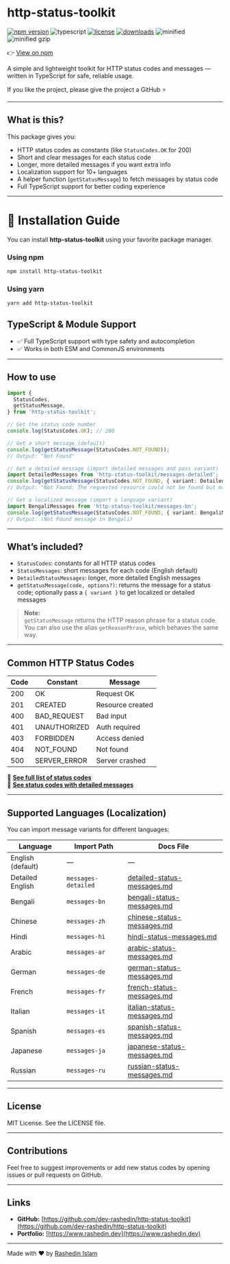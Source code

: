 # http-status-toolkit

[![npm version](https://img.shields.io/npm/v/http-status-toolkit)](https://www.npmjs.com/package/http-status-toolkit)
![typescript](https://badgen.net/badge/icon/typescript?icon=typescript&label)
[![license](https://img.shields.io/npm/l/http-status-toolkit)](https://github.com/dev-rashedin/http-status-toolkit/blob/main/LICENSE)
[![downloads](https://img.shields.io/npm/dm/http-status-toolkit)](https://www.npmjs.com/package/http-status-toolkit)
![minified](https://badgen.net/bundlephobia/min/http-status-toolkit)
![minified gzip](https://badgen.net/bundlephobia/minzip/http-status-toolkit)

👉 [View on npm](https://www.npmjs.com/package/http-status-toolkit)

A simple and lightweight toolkit for HTTP status codes and messages — written in TypeScript for safe, reliable usage.

If you like the project, please give the project a GitHub ⭐

---

## What is this?

This package gives you:

- HTTP status codes as constants (like `StatusCodes.OK` for 200)
- Short and clear messages for each status code
- Longer, more detailed messages if you want extra info
- Localization support for 10+ languages
- A helper function (`getStatusMessage`) to fetch messages by status code
- Full TypeScript support for better coding experience

---

# 🚀 Installation Guide

You can install **http-status-toolkit** using your favorite package manager.

### Using npm

```bash
npm install http-status-toolkit
```

### Using yarn

```bash
yarn add http-status-toolkit
```

## TypeScript & Module Support

- ✅ Full TypeScript support with type safety and autocompletion  
- ✅ Works in both ESM and CommonJS environments

---

## How to use

```ts
import {
  StatusCodes,
  getStatusMessage,
} from 'http-status-toolkit';

// Get the status code number
console.log(StatusCodes.OK); // 200

// Get a short message (default)
console.log(getStatusMessage(StatusCodes.NOT_FOUND));
// Output: "Not Found"

// Get a detailed message (import detailed messages and pass variant)
import DetailedMessages from 'http-status-toolkit/messages-detailed';
console.log(getStatusMessage(StatusCodes.NOT_FOUND, { variant: DetailedMessages }));
// Output: "Not Found: The requested resource could not be found but may be available in the future."

// Get a localized message (import a language variant)
import BengaliMessages from 'http-status-toolkit/messages-bn';
console.log(getStatusMessage(StatusCodes.NOT_FOUND, { variant: BengaliMessages }));
// Output: (Not Found message in Bengali)
```

---

## What’s included?

- `StatusCodes`: constants for all HTTP status codes  
- `StatusMessages`: short messages for each code (English default)  
- `DetailedStatusMessages`: longer, more detailed English messages  
- `getStatusMessage(code, options?)`: returns the message for a status code; optionally pass a `{ variant }` to get localized or detailed messages  

> **Note:**  
> `getStatusMessage` returns the HTTP reason phrase for a status code.  
> You can also use the alias `getReasonPhrase`, which behaves the same way.

---

## Common HTTP Status Codes

| Code | Constant     | Message          |
| ---- | ------------ | ---------------- |
| 200  | OK           | Request OK       |
| 201  | CREATED      | Resource created |
| 400  | BAD_REQUEST  | Bad input        |
| 401  | UNAUTHORIZED | Auth required    |
| 403  | FORBIDDEN    | Access denied    |
| 404  | NOT_FOUND    | Not found        |
| 500  | SERVER_ERROR | Server crashed   |


🔗 **[See full list of status codes](./docs/default-status-messages.md)**  
🔗 **[See status codes with detailed messages](./docs/detailed-status-messages.md)**

---

## Supported Languages (Localization)

You can import message variants for different languages:

| Language    | Import Path                           | Docs File                          |
|-------------|-------------------------------------|-----------------------------------|
| English (default)  | —                               | —                                 |
| Detailed English   | `messages-detailed`              | [detailed-status-messages.md](./docs/detailed-status-messages.md) |
| Bengali     | `messages-bn`                       | [bengali-status-messages.md](./docs/bengali-status-messages.md)   |
| Chinese     | `messages-zh`                       | [chinese-status-messages.md](./docs/chinese-status-messages.md)   |
| Hindi       | `messages-hi`                       | [hindi-status-messages.md](./docs/hindi-status-messages.md)       |
| Arabic      | `messages-ar`                       | [arabic-status-messages.md](./docs/arabic-status-messages.md)     |
| German      | `messages-de`                       | [german-status-messages.md](./docs/german-status-messages.md)     |
| French      | `messages-fr`                       | [french-status-messages.md](./docs/french-status-messages.md)     |
| Italian     | `messages-it`                       | [italian-status-messages.md](./docs/italian-status-messages.md)   |
| Spanish     | `messages-es`                       | [spanish-status-messages.md](./docs/spanish-status-messages.md)   |
| Japanese    | `messages-ja`                       | [japanese-status-messages.md](./docs/japanese-status-messages.md) |
| Russian     | `messages-ru`                       | [russian-status-messages.md](./docs/russian-status-messages.md)   |

---

## License

MIT License. See the LICENSE file.

---

## Contributions

Feel free to suggest improvements or add new status codes by opening issues or pull requests on GitHub.

---

## Links

- **GitHub:** [https://github.com/dev-rashedin/http-status-toolkit](https://github.com/dev-rashedin/http-status-toolkit)  
- **Portfolio:** [https://www.rashedin.dev](https://www.rashedin.dev)

---

Made with ❤️ by [Rashedin Islam](https://www.rashedin.dev)